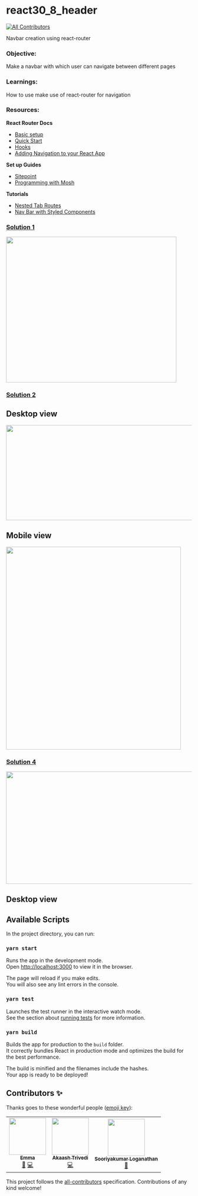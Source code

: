 # react30_8_header

<!-- ALL-CONTRIBUTORS-BADGE:START - Do not remove or modify this section -->
[![All Contributors](https://img.shields.io/badge/all_contributors-3-orange.svg?style=flat-square)](#contributors-)
<!-- ALL-CONTRIBUTORS-BADGE:END -->

Navbar creation using react-router

### Objective:

Make a navbar with which user can navigate between different pages

### Learnings:

How to use make use of react-router for navigation

### Resources:

**React Router Docs**

- [Basic setup](https://reactrouter.com/web/example/basic)
- [Quick Start](https://reactrouter.com/web/guides/quick-start)
- [Hooks](https://reactrouter.com/web/api/Hooks)
- [Adding Navigation to your React App](https://www.educative.io/blog/react-router-tutorial)

**Set up Guides**

- [Sitepoint](https://www.sitepoint.com/react-router-complete-guide/)
- [Programming with Mosh](https://programmingwithmosh.com/react/react-router-add-the-power-of-navigation/)

**Tutorials**

- [Nested Tab Routes](https://www.pluralsight.com/guides/how-to-create-nested-tab-routes-with-react-router)
- [Nav Bar with Styled Components](https://medium.com/dailyjs/how-to-create-a-navigation-bar-with-react-router-styled-components-and-infrastructure-components-e24bee8d31bb)

### [Solution 1](https://github.com/codeclassifiers/react30_8_header/tree/master/solution_1)

<img src="https://res.cloudinary.com/dk22rcdch/image/upload/v1602644746/Blogimages/Screenshot_2020-10-14_at_8.34.53_AM_iekuxc.png" width="462" height="394"/>

### [Solution 2](https://github.com/akaash11/react30_8_header/tree/master/solution_2)

## Desktop view

<img src="https://res.cloudinary.com/akaash/image/upload/v1602749077/Header_desktop_view_txmc8l.png" width="1090" height="257"/>

## Mobile view

<img src="https://res.cloudinary.com/akaash/image/upload/v1602749077/Header_iphone_view_rgl2e3.png" width="474" height="548"/>

### [Solution 4](https://github.com/codeclassifiers/react30_8_header/tree/master/solution_4)

<img src="https://res.cloudinary.com/dk22rcdch/image/upload/v1602919400/Blogimages/sol4_header_m6jcoq.gif" width="540" height="304"/>

## Desktop view

## Available Scripts

In the project directory, you can run:

### `yarn start`

Runs the app in the development mode.<br />
Open [http://localhost:3000](http://localhost:3000) to view it in the browser.

The page will reload if you make edits.<br />
You will also see any lint errors in the console.

### `yarn test`

Launches the test runner in the interactive watch mode.<br />
See the section about [running tests](https://facebook.github.io/create-react-app/docs/running-tests) for more information.

### `yarn build`

Builds the app for production to the `build` folder.<br />
It correctly bundles React in production mode and optimizes the build for the best performance.

The build is minified and the filenames include the hashes.<br />
Your app is ready to be deployed!

## Contributors ✨

Thanks goes to these wonderful people ([emoji key](https://allcontributors.org/docs/en/emoji-key)):

<!-- ALL-CONTRIBUTORS-LIST:START - Do not remove or modify this section -->
<!-- prettier-ignore-start -->
<!-- markdownlint-disable -->
<table>
  <tr>
    <td align="center"><a href="https://github.com/emma-r-slight"><img src="https://avatars0.githubusercontent.com/u/60733989?v=4" width="100px;" alt=""/><br /><sub><b>Emma </b></sub></a><br /><a href="https://github.com/codeclassifiers/react30_8_header/commits?author=emma-r-slight" title="Documentation">📖</a> <a href="https://github.com/codeclassifiers/react30_8_header/commits?author=emma-r-slight" title="Code">💻</a></td>
    <td align="center"><a href="https://github.com/akaash11"><img src="https://avatars1.githubusercontent.com/u/27217463?v=4" width="100px;" alt=""/><br /><sub><b>Akaash Trivedi</b></sub></a><br /><a href="https://github.com/codeclassifiers/react30_8_header/commits?author=akaash11" title="Code">💻</a></td>
    <td align="center"><a href="https://github.com/loganlokku"><img src="https://avatars0.githubusercontent.com/u/50902574?v=4" width="100px;" alt=""/><br /><sub><b>Sooriyakumar Loganathan</b></sub></a><br /><a href="https://github.com/codeclassifiers/react30_8_header/commits?author=loganlokku" title="Documentation">📖</a></td>
  </tr>
</table>

<!-- markdownlint-enable -->
<!-- prettier-ignore-end -->
<!-- ALL-CONTRIBUTORS-LIST:END -->

This project follows the [all-contributors](https://github.com/all-contributors/all-contributors) specification. Contributions of any kind welcome!
